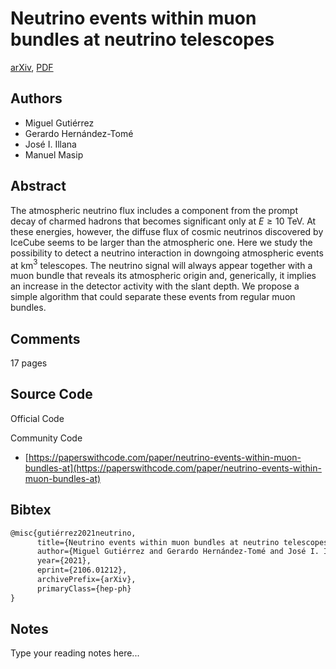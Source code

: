 
# Neutrino events within muon bundles at neutrino telescopes

[arXiv](https://arxiv.org/abs/2106.01212), [PDF](https://arxiv.org/pdf/2106.01212.pdf)

## Authors

- Miguel Gutiérrez
- Gerardo Hernández-Tomé
- José I. Illana
- Manuel Masip

## Abstract

The atmospheric neutrino flux includes a component from the prompt decay of charmed hadrons that becomes significant only at $E\ge 10$ TeV. At these energies, however, the diffuse flux of cosmic neutrinos discovered by IceCube seems to be larger than the atmospheric one. Here we study the possibility to detect a neutrino interaction in downgoing atmospheric events at km$^3$ telescopes. The neutrino signal will always appear together with a muon bundle that reveals its atmospheric origin and, generically, it implies an increase in the detector activity with the slant depth. We propose a simple algorithm that could separate these events from regular muon bundles.

## Comments

17 pages

## Source Code

Official Code



Community Code

- [https://paperswithcode.com/paper/neutrino-events-within-muon-bundles-at](https://paperswithcode.com/paper/neutrino-events-within-muon-bundles-at)

## Bibtex

```tex
@misc{gutiérrez2021neutrino,
      title={Neutrino events within muon bundles at neutrino telescopes}, 
      author={Miguel Gutiérrez and Gerardo Hernández-Tomé and José I. Illana and Manuel Masip},
      year={2021},
      eprint={2106.01212},
      archivePrefix={arXiv},
      primaryClass={hep-ph}
}
```

## Notes

Type your reading notes here...

